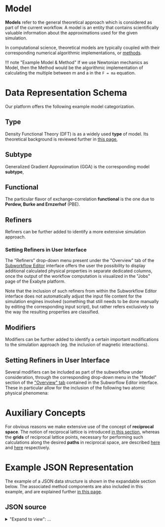 # Model

**Models** refer to the general theoretical approach which is considered as part of the current workflow. A model is an entity that contains scientifically valuable information about the approximations used for the given simulation.

In computational science, theoretical models are typically coupled with their corresponding numerical algorithmic implementations, or [methods](/methods/overview.md).
 
!!! note "Example Model & Method"
    If we use Newtonian mechanics as Model, then the Method would be the algorithmic implementation of calculating the multiple between m and a in the `F = ma` equation.

# Data Representation Schema

Our platform offers the following example model categorization.
 
## Type
  
Density Functional Theory (DFT) is as a widely used **type** of model. Its theoretical background is reviewed further in [this page](/models/dft/overview.md), 

## Subtype
 
Generalized Gradient Approximation (GGA) is the corresponding model **subtype**, 

## Functional

The particular flavor of exchange-correlation **functional** is the one due to **Perdew, Burke and Ernzerhof** (PBE).

## Refiners 

Refiners can be further added to identify a more extensive simulation approach.

### Setting Refiners in User Interface

The "Refiners" drop-down menu present under the "Overview" tab of the [Subworkflow Editor](/workflow-designer/subworkflow-editor/overview.md) interface offers the user the possibility to display additional calculated physical properties in separate dedicated columns, once the output of the workflow computation is visualized in the "Jobs" page of the Exabyte platform. 

Note that the inclusion of such refiners from within the Subworkflow Editor interface does not automatically adjust the input file content for the simulation engines involved (something that still needs to be done manually by editing the corresponding input script), but rather refers exclusively to the way the resulting properties are classified.

## Modifiers

Modifiers can be further added to identify a certain important modifications to the simulation approach (eg. the inclusion of magnetic interactions).

## Setting Refiners in User Interface

Several modifiers can be included as part of the subworkflow under consideration, through the corresponding drop-down menu in the "Model" section of the ["Overview" tab](/workflow-designer/subworkflow-editor/overview.md) contained in the Subworflow Editor interface. These in particular allow for the inclusion of the following two atomic physical phenomena:



# Auxiliary Concepts

For obvious reasons we make extensive use of the concept of **reciprocal space**. The notion of reciprocal lattice is introduced [in this section](auxiliary-concepts/reciprocal-space.md), whereas the **grids** of reciprocal lattice points, necessary for performing such calculations along the desired **paths** in reciprocal space, are described [here](auxiliary-concepts/reciprocal-space/sampling.md) and [here](auxiliary-concepts/reciprocal-space/paths.md) respectively.

# Example JSON Representation

The example of a JSON data structure is shown in the expandable section below. The associated method components are also included in this example, and are explained further [in this page](/methods/overview.md). 

## JSON source

<details>
  <summary>
     "Expand to view": ...
  </summary> 

```json
{
    "model": {
        "type": "dft",
        "subtype": "gga",
        "method": {
            "type": "pseudopotential",
            "subtype": "paw",
            "data": {
                "pseudo": [
                    { ...pseudopotentialData }
                ]
            }
        }
    }
}
```
</details>

